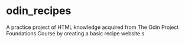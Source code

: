 # odin_recipes
A practice project of HTML knowledge acquired from The Odin Project Foundations Course by creating a basic recipe website.s